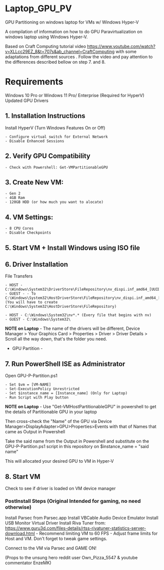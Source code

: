 # Laptop_GPU_PV

GPU Partitioning on windows laptop for VMs w/ Windows Hyper-V 

A compilation of information on how to do GPU Paravirtualization on windows laptop using Windows Hyper-V.

Based on Craft Computing tutorial video https://www.youtube.com/watch?v=XLLcc29EZ_8&t=707s&ab_channel=CraftComputing with some adaptations from different sources . Follow the video and pay attention to the differences described bellow on step 7. and 8. 


# Requirements 

Windows 10 Pro or Windows 11 Pro/ Enterprise (Required for HyperV) 
Updated GPU Drivers


## 1. Installation Instructions 

Install HyperV (Turn Windows Features On or Off)
	
 	- Configure virtual switch for External Network
	- Disable Enhanced Sessions
	
## 2. Verify GPU Compatibility
	
 	- Check with Powershell: Get-VMPartitionableGPU

## 3. Create New VM:
	
 	- Gen 2
	- 4GB Ram 
	- 120GB HDD (or how much you want to alocate)

## 4. VM Settings:
	
 	- 8 CPU Cores 
	- Disable Checkpoints

## 5. Start VM + Install Windows using ISO file

## 6. Driver Installation 

File Transfers
	
	- HOST - C:\Windows\System32\DriverStore\FileRepository\nv_dispi.inf_amd64_[UUID]
	- GUEST - - To C:\Windows\System32\HostDriverStore\FileRepository\nv_dispi.inf_amd64_[UUID] (You will have to create C:\Windows\System32\HostDriverStore\FileRepository)
 
	- HOST - C:\Windows\System32\nv*.* (Every file that begins with nv)
	- GUEST - C:\Windows\System32\

**NOTE on Laptop**  - The name of the drivers will be different, Device Manager > Your Graphics Card > Properties > Driver > Driver Details > Scroll all the way down, that's the folder you need.


- GPU Partition -

## 7. Run PowerShell ISE as Administrator

Open GPU-P-Partition.ps1
	
 	- Set $vm = [VM-NAME]
 	- Set-ExecutionPolicy Unrestricted
 	- Set $instance_name = [Instance_name] (Only for Laptop)
	- Run Script with Play button

**NOTE on Laptop**  - Use "Get-VMHostPartitionableGPU" in powershell to get the details of Partitionable GPU in your laptop

Then cross-check the "Name" of the GPU via Device Manager>DisplayAdapter>GPU>Properties>Events with that of Names that came as Output in Powershell

Take the said name from the Output in Powershell and substitute on the GPU-P-Partition.ps1 script in this repository on $instance_name = "said name"

This will allocated your desired GPU to VM in Hyper-V


## 8. Start VM

Check to see if driver is loaded on VM device manager 


### PostInstall Steps  (Original Intended for gaming, no need otherwise)

Install Parsec from Parsec.app
Install VBCable Audio Device Emulator
Install USB Monitor Virtual Driver
Install Riva Tuner from: https://www.guru3d.com/files-details/rtss-rivatuner-statistics-server-download.html
    - Recommend limiting VM to 60 FPS
    - Adjust frame limits for Host and VM. Don't forget to tweak game settings.

Connect to the VM via Parsec and GAME ON!





(Props to the unsung hero reddit user Own_Pizza_5547 & youtube commentator EnzeMK)

